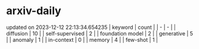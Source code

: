 # arxiv-daily
updated on 2023-12-12 22:13:34.654235
| keyword | count |
| - | - |
| diffusion | 10 |
| self-supervised | 2 |
| foundation model | 2 |
| generative | 5 |
| anomaly | 1 |
| in-context | 0 |
| memory | 4 |
| few-shot | 1 |
